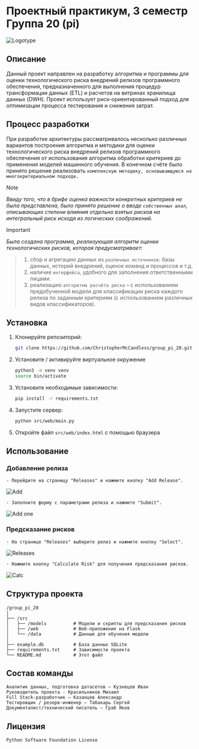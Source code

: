 # Проектный практикум, 3 семестр Группа 20 (pi)

![Logotype](./src/models/data/ETL.png)
## Описание
Данный проект направлен на разработку алгоритма и программы для оценки технологического риска внедрений релизов программного обеспечения, предназначенного для выполнения процедур трансформации данных (ETL) и расчетов на витринах хранилища данных (DWH). Проект использует риск-ориентированный подход для оптимизации процесса тестирования и снижения затрат.

## Процесс разработки
При разработке архитектуры рассматривалось несколько различных вариантов построения алгоритма и методики для оценки технологического риска внедрений релизов программного обеспечения от использования алгоритма обработки критериев до применения моделей машинного обучения. В конечном счёте было принято решение реализовать `комплексную методику, основывающуюся на многокритериальном подходе.` 

> [!NOTE]
> *Ввиду того, что в брифе оценка важности конкретных критериев не была представлена, было принято решение о вводе `собственных шкал`, описывающих степени влияния отдельно взятых рисков на интегральный риск исходя из логических соображений.*


> [!IMPORTANT]
> *Была создана программа, реализующая алгоритм оценки технологических рисков, которая предусматривает:* 

> 1) сбор и агрегацию данных из `различных источников`: базы данных, историй внедрений, оценок команд и процессов и т.д.
> 2) наличие `интерфейса`, удобного для заполнения ответственными лицами.
> 3) реализацию `алгоритма расчёта риска` – с использованием предобученной модели для классификации риска каждого релиза по заданным критериям (с использованием различных видов классификаторов).

## Установка

1. Клонируйте репозиторий:
   ```bash
   git clone https://github.com/ChristopherMcCandless/group_pi_20.git
   ```
2. Установите / активируйте виртуальное окружение
   ```bash
   python3 -m venv venv
   source bin/activate
   ```
3. Установите необходимые зависимости:
    ```bash
    pip install -r requirements.txt
    ```
4. Запустите сервер:
    ```bash
    python src/web/main.py
    ```
5. Откройте файл `src/web/index.html` с помощью браузера


## Использование

### Добавление релиза
    - Перейдите на страницу "Releases" и нажмите кнопку "Add Release".

![Add](./src/models/data/releases_add.jpg)

    - Заполните форму с параметрами релиза и нажмите "Submit".
![Add one](./src/models/data/releases_add_one.jpg)

### Предсказание рисков
    - На странице "Releases" выберите релиз и нажмите кнопку "Select".

![Releases](./src/models/data/releases.jpg)

    - Нажмите кнопку "Calculate Risk" для получения предсказания рисков.
![Calc](./src/models/data/calculate.jpg)

## Структура проекта
```
/group_pi_20
│
├── /src
│   ├── /models          # Модели и скрипты для предсказания рисков
│   ├── /web             # Веб-приложение на Flask
│   └── /data            # Данные для обучения модели
│
├── example.db           # База данных SQLite
├── requirements.txt     # Зависимости проекта
└── README.md            # Этот файл
```

## Состав команды
    Аналитик данных, подготовка датасетов – Кузнецов Иван
    Руководитель проекта - Красильников Михаил
    Full Stack-разработчик – Казанцев Александр
    Тестировщик / резерв-инженер – Табакарь Сергей
    Документалист/технический писатель – Граб Яков 


## Лицензия
    Python Software Foundation License
